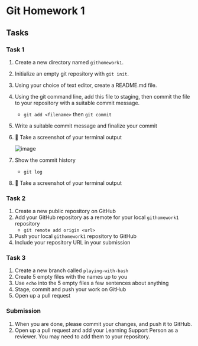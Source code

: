 # Git Homework 1

## Tasks
### Task 1
1. Create a new directory named `githomework1`.
2. Initialize an empty git repository with `git init`.
3. Using your choice of text editor, create a README.md file.
4. Using the git command line, add this file to staging, then commit the file to your repository with a suitable commit message.
    * `git add <filename>` then `git commit`
5. Write a suitable commit message and finalize your commit
6. 📸 Take a screenshot of your terminal output

   ![image](https://github.com/Navneettc/git/assets/167141238/b56ebe99-b43b-4c90-934d-825bd913224b)

8. Show the commit history
    * `git log`
9. 📸 Take a screenshot of your terminal output

### Task 2
1. Create a new public repository on GitHub
2. Add your GitHub repository as a remote for your local `githomework1` repository
    * `git remote add origin <url>`
3. Push your local `githomework1` repository to GitHub
4. Include your repository URL in your submission

### Task 3
1. Create a new branch called `playing-with-bash`
2. Create 5 empty files with the names up to you
3. Use `echo` into the 5 empty files a few sentences about anything
4. Stage, commit and push your work on GitHub
5. Open up a pull request

### Submission

1. When you are done, please commit your changes, and push it to GitHub.
2. Open up a pull request and add your Learning Support Person as a reviewer. You may need to add them to your repository.
